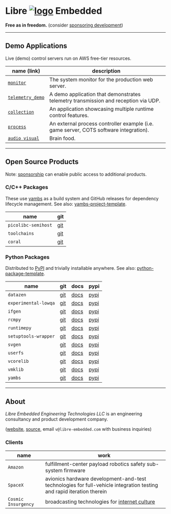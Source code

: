 <!--
    =====================================
    generator=datazen
    version=3.2.3
    hash=4ce80d8d95c8ef120a22a1398a9fdcd2
    =====================================
-->

# Libre [![logo](https://libre-embedded.com/static/png/chip-circle-bootstrap/128x128.png)](https://libre-embedded.com) Embedded

**Free as in freedom.** (consider
[sponsoring development](https://github.com/sponsors/libre-embedded))

---

## Demo Applications

Live (demo) control servers run on AWS free-tier resources.

| name (link) | description |
|-------------|-------------|
| [`monitor`](https://libre-embedded.com/monitor/#linux/linux:cpu.percent) | The system monitor for the production web server. |
| [`telemetry_demo`](https://libre-embedded.com/telemetry_demo/#rx/rx:timestamp,sequence) | A demo application that demonstrates telemetry transmission and reception via UDP. |
| [`collection`](https://libre-embedded.com/collection/#wave1,hide-tabs/wave1:sin,cos) | An application showcasing multiple runtime control features. |
| [`process`](https://libre-embedded.com/process/#process_dev/process_dev:uptime) | An external process controller example (i.e. game server, COTS software integration). |
| [`audio visual`](https://www.youtube.com/@cosmic-insurgency) | Brain food. |

---

## Open Source Products

Note: [sponsorship](https://github.com/sponsors/libre-embedded) can enable
public access to additional products.

### C/C++ Packages

These use [yambs](https://github.com/libre-embedded/yambs) as a build system
and GitHub releases for dependency lifecycle management. See also:
[yambs-project-template](https://github.com/libre-embedded/yambs-project-template).

| name | git |
|------|-----|
| `picolibc-semihost` | [git](https://github.com/libre-embedded/picolibc-semihost) |
| `toolchains` | [git](https://github.com/libre-embedded/toolchains) |
| `coral` | [git](https://github.com/libre-embedded/coral) |

### Python Packages

Distributed to [PyPI](https://pypi.org/) and trivially installable anywhere.
See also:
[python-package-template](https://github.com/libre-embedded/python-package-template).

| name | git | docs | pypi |
|------|-----|------|------|
| `datazen` | [git](https://github.com/libre-embedded/datazen) | [docs](https://libre-embedded.com/python/datazen) | [pypi](https://pypi.org/project/datazen)
| `experimental-lowqa` | [git](https://github.com/libre-embedded/experimental-lowqa) | [docs](https://libre-embedded.com/python/experimental-lowqa) | [pypi](https://pypi.org/project/experimental-lowqa)
| `ifgen` | [git](https://github.com/libre-embedded/ifgen) | [docs](https://libre-embedded.com/python/ifgen) | [pypi](https://pypi.org/project/ifgen)
| `rcmpy` | [git](https://github.com/libre-embedded/rcmpy) | [docs](https://libre-embedded.com/python/rcmpy) | [pypi](https://pypi.org/project/rcmpy)
| `runtimepy` | [git](https://github.com/libre-embedded/runtimepy) | [docs](https://libre-embedded.com/python/runtimepy) | [pypi](https://pypi.org/project/runtimepy)
| `setuptools-wrapper` | [git](https://github.com/libre-embedded/setuptools-wrapper) | [docs](https://libre-embedded.com/python/setuptools-wrapper) | [pypi](https://pypi.org/project/setuptools-wrapper)
| `svgen` | [git](https://github.com/libre-embedded/svgen) | [docs](https://libre-embedded.com/python/svgen) | [pypi](https://pypi.org/project/svgen)
| `userfs` | [git](https://github.com/libre-embedded/userfs) | [docs](https://libre-embedded.com/python/userfs) | [pypi](https://pypi.org/project/userfs)
| `vcorelib` | [git](https://github.com/libre-embedded/vcorelib) | [docs](https://libre-embedded.com/python/vcorelib) | [pypi](https://pypi.org/project/vcorelib)
| `vmklib` | [git](https://github.com/libre-embedded/vmklib) | [docs](https://libre-embedded.com/python/vmklib) | [pypi](https://pypi.org/project/vmklib)
| `yambs` | [git](https://github.com/libre-embedded/yambs) | [docs](https://libre-embedded.com/python/yambs) | [pypi](https://pypi.org/project/yambs)


---

## About

*Libre Embedded Engineering Technologies LLC* is an engineering consultancy
and product development company.

([website](https://libre-embedded.com), [source](https://github.com/libre-embedded),
email `v@libre-embedded.com` with business inquiries)

### Clients

| name | work |
|------|------|
| `Amazon` | fulfillment-center payload robotics safety sub-system firmware |
| `SpaceX` | avionics hardware development-and-test technologies for full-vehicle integration testing and rapid iteration therein |
| `Cosmic Insurgency` | broadcasting technologies for [internet culture](https://www.youtube.com/@cosmic-insurgency) |
